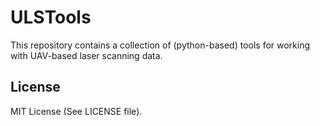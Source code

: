 # ULSTools

This repository contains a collection of (python-based) tools for working with UAV-based laser scanning data.

## License
MIT License (See LICENSE file).
